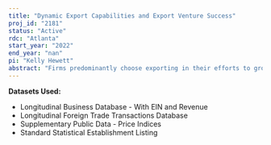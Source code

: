 ```yaml
---
title: "Dynamic Export Capabilities and Export Venture Success"
proj_id: "2181"
status: "Active"
rdc: "Atlanta"
start_year: "2022"
end_year: "nan"
pi: "Kelly Hewett"
abstract: "Firms predominantly choose exporting in their efforts to grow via international expansion. As managers formulate their overall exporting strategies, including what products to export, which markets represent the best opportunities for their next export venture(s), and in which markets they should cease export activities, accumulated export experience and related learning play an important role, a phenomenon often referred to in the marketing literature as learning-by-exporting. While the economic trade literature has explored issues associated with exporting a number of products and exporting to a number of markets,  there remain gaps regarding the extent to which exporting different products and exporting to different markets enhance learning from exporting and how much each type of learning (from markets and from products) influences export success. To fill these gaps, we will explore how exporting firms maximize learning based on their export experiences with market and with products.  Specifically, in this project, we will answer the following questions: Does learning from exporting the same product to different markets or different products to the same market contribute more to a firm's export capabilities; how will learning from exporting change over time; and do export capabilities affect export venture survival? To answer these questions, we will estimate multivariate regression models using the Longitudinal Firm Trade Transactions Database (LFTTD)."
---
```


**Datasets Used:**

  - Longitudinal Business Database - With EIN and Revenue 
  - Longitudinal Foreign Trade Transactions Database 
  - Supplementary Public Data - Price Indices 
  - Standard Statistical Establishment Listing 

